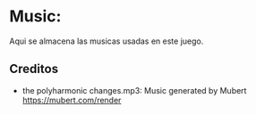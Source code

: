 # Music:
Aqui se almacena las musicas usadas en este juego.
## Creditos
- the polyharmonic changes.mp3: Music generated by Mubert https://mubert.com/render
